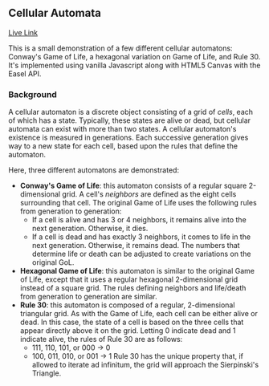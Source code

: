 ## Cellular Automata

<a href="https://scottduane.github.io/CellularAutomata">Live Link</a>

This is a small demonstration of a few different cellular automatons: Conway's Game of Life, a hexagonal variation on Game of Life, and Rule 30. It's implemented using vanilla Javascript along with HTML5 Canvas with the Easel API. 

### Background 

A cellular automaton is a discrete object consisting of a grid of *cells*, each of which has a state. Typically, these states are alive or dead, but cellular automata can exist with more than two states. A cellular automaton's existence is measured in generations. Each successive generation gives way to a new state for each cell, based upon the rules that define the automaton. 

Here, three different automatons are demonstrated:

- **Conway's Game of Life**: this automaton consists of a regular square 2-dimensional grid. A cell's *neighbors* are defined as the eight cells surrounding that cell. The original Game of Life uses the following rules from generation to generation:
  - If a cell is alive and has 3 or 4 neighbors, it remains alive into the next generation. Otherwise, it dies.
  - If a cell is dead and has exactly 3 neighbors, it comes to life in the next generation. Otherwise, it remains dead.
The numbers that determine life or death can be adjusted to create variations on the original GoL. 
- **Hexagonal Game of Life**: this automaton is similar to the original Game of Life, except that it uses a regular hexagonal 2-dimensional grid instead of a square grid. The rules defining neighbors and life/death from generation to generation are similar. 
- **Rule 30**: this automaton is composed of a regular, 2-dimensional triangular grid. As with the Game of Life, each cell can be either alive or dead. In this case, the state of a cell is based on the three cells that appear directly above it on the grid. Letting 0 indicate dead and 1 indicate alive, the rules of Rule 30 are as follows:
  - 111, 110, 101, or 000 -> 0
  - 100, 011, 010, or 001 -> 1
Rule 30 has the unique property that, if allowed to iterate ad infinitum, the grid will approach the Sierpinski's Triangle.
